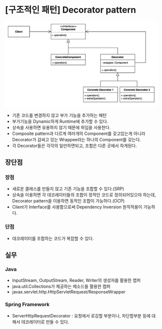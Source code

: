 # [구조적인 패턴] Decorator pattern

![image](./pattern.png)

- 기존 코드를 변경하지 않고 부가 기능을 추가하는 패턴
- 부가기능을 Dynamic하게 Runtime에 추가할 수 있다.
- 상속을 사용하면 유용하지 않기 때문에 위임을 사용한다.
- Composite pattern과 다르게 여러개의 Component를 갖고있는게 아니라 Decorator가 감싸고 있는 Wrappee라는 하나의 Component를 갖는다.
- 각 Decorator들은 각각의 일만하면되고, 조합은 다른 곳에서 하게된다.

## 장단점

### 장점

- 새로운 클래스를 만들지 않고 기존 기능을 조합할 수 있다.(SRP)
- 상속을 이용하면 각 데코레이터들의 조합이 정적인 코드로 정의되어있으야 하는데, Decorator pattern을 이용하면 동적인 조합이 가능하다.(OCP)
- Client가 Interface를 사용함으로써 Dependency Inversion 원칙적용이 가능하다.

### 단점

- 데코레이터를 조합하는 코드가 복잡할 수 있다.

## 실무

### Java

- InputStream, OutputStream, Reader, Writer의 생성자를 활용한 랩퍼
- java.util.Collections가 제공하는 메소드들 활용한 랩퍼
- javax.servlet.http.HttpServletRequest/ResponseWrapper

### Spring Framework

- ServerHttpRequestDecorator : 요청에서 로깅할 부분이나, 차단할부분 등에 대해서 데코레이터로 만들 수 있다.